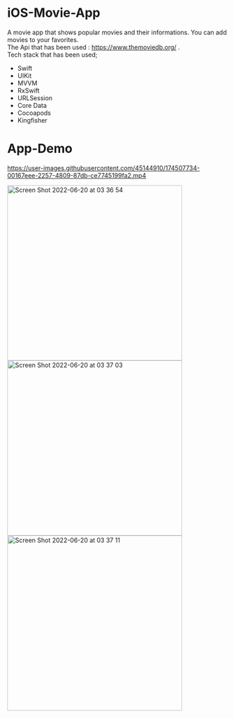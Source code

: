 # iOS-Movie-App

A movie app that shows popular movies and their informations. You can add movies to your favorites.<br/>
 The Api that has been used : https://www.themoviedb.org/ . <br/>
Tech stack that has been used;

- Swift
- UIKit
- MVVM
- RxSwift
- URLSession
- Core Data
- Cocoapods
- Kingfisher

# App-Demo

https://user-images.githubusercontent.com/45144910/174507734-00167eee-2257-4809-87db-ce7745199fa2.mp4


<p float="left">
  <img width="400" alt="Screen Shot 2022-06-20 at 03 36 54" src="https://user-images.githubusercontent.com/45144910/174507980-4f8befec-45f5-4aae-8bf6-7f4d5c7bd119.png">
  <img width="400" alt="Screen Shot 2022-06-20 at 03 37 03" src="https://user-images.githubusercontent.com/45144910/174508144-8be65308-296e-4807-9705-929b8c190930.png">
<img width="400" alt="Screen Shot 2022-06-20 at 03 37 11" src="https://user-images.githubusercontent.com/45144910/174508154-6b02a90b-5859-4b6a-bd1b-c9a92b655e9d.png">
</p>




